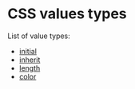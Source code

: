 # CSS values types

List of value types: 

- [initial](#css-property-values-initial)
- [inherit](#css-property-values-inherit)
- [length](#css-property-values-length)
- [color](#css-property-values-color)
